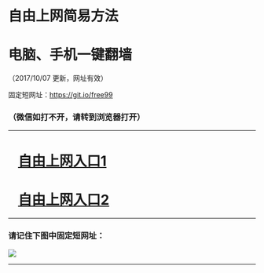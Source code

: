 ﻿# 自由上网简易方法

# 电脑、手机一键翻墙

（2017/10/07 更新，网址有效）

固定短网址：https://git.io/free99

### （微信如打不开，请转到浏览器打开）


***





# &nbsp;&nbsp; <a href="http://ft79025520.fwq-tz-1001.info/fwqtz01.html?t=100700124859 " target="_blank">自由上网入口1</a>
# &nbsp;&nbsp; <a href="http://ft214587765.fwq-tz-1002.info/fwqtz02.html?t=100700130975 " target="_blank">自由上网入口2</a>
***

### 请记住下图中固定短网址：

<img src="https://s3-us-west-2.amazonaws.com/fwq-1001/yjfq-20170905okok.png" /> 


***

